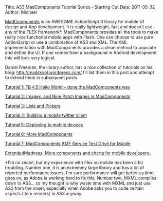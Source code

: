 Title: AS3 MadComponents Tutorial Series - Starting Out
Date: 2011-09-02
Author: Michael


[MadComponents][] is an AWESOME ActionScript 3 library for mobile UI
design and App development. It is really lightweight, fast and doesn't
use any of the FLEX framework\*. MadComponents provides all the tools to
make really nice functional mobile apps with Flash. One can choose to
use pure ActionScript or use a combination of AS3 and XML. The XML
implementation with MadComponents provides a clean method to populate
and define the UI. If one comes from a background in Android development
this will look very logical.

Daniel Freeman, the library author, has a nice collection of tutorials
on his blog: http://madskool.wordpress.com/ I'll list them in this post
and attempt to extend them in subsequent posts.

[Tutorial 1: FB 4.5 Hello World – done the MadComponents way][]

[Tutorial 2: Images, and Nine Patch Images in MadComponents][]

[Tutorial 3: Lists and Pickers][]

[Tutorial 4: Building a mobile twitter client][]

[Tutorial 5: Deploying to mobile devices][]

[Tutorial 6: More MadComponents][]

[Tutorial 7: MadComponents AMF Service Test Drive for Mobile][]

[ExtendedMadness. More components and charts for mobile developers.][]

\*I'm no zealot, but my experience with Flex on mobile has been a bit
troubling. Number one, it is an extremely large library and has a lot of
reported performance issues. I'm sure performance will get better as
time goes on, as Adobe is working hard to fix this. Number two, MXML
compiles down to AS3... so my thought is why waste time with MXML and
just use AS3 from the onset, especially when Adobe asks you to code
certain aspects (item renders) in AS3 anyway.

  [MadComponents]: http://madskool.wordpress.com/ "MadComponents-Blog"
  [Tutorial 1: FB 4.5 Hello World – done the MadComponents way]: http://madskool.wordpress.com/2011/06/20/tutorial-1-fb-4-5-hello-world-done-the-madcomponents-way/
    "Tutorial 1: FB 4.5 Hello World – done the MadComponents way"
  [Tutorial 2: Images, and Nine Patch Images in MadComponents]: http://madskool.wordpress.com/2011/06/23/tutorial-2-images-and-nine-patch-images-in-madcomponents/
    "Tutorial 2: Images, and Nine Patch Images in MadComponents"
  [Tutorial 3: Lists and Pickers]: http://madskool.wordpress.com/2011/06/30/tutorial-3-lists-and-pickers/
    "Tutorial 3: Lists and Pickers"
  [Tutorial 4: Building a mobile twitter client]: http://madskool.wordpress.com/2011/07/01/tutorial-4-building-a-mobile-twitter-client/
    "Tutorial 4: Building a mobile twitter client"
  [Tutorial 5: Deploying to mobile devices]: http://madskool.wordpress.com/2011/07/13/tutorial-5-deploying-to-mobile-devices/
    "Tutorial 5: Deploying to mobile devices"
  [Tutorial 6: More MadComponents]: http://madskool.wordpress.com/2011/07/18/tutorial-6-more-madcomponents/
    "Tutorial 6: More MadComponents"
  [Tutorial 7: MadComponents AMF Service Test Drive for Mobile]: http://madskool.wordpress.com/2011/07/25/tutorial-7-madcomponents-amf-service-test-drive-for-mobile/
    "Tutorial 7: MadComponents AMF Service Test Drive for Mobile"
  [ExtendedMadness. More components and charts for mobile developers.]: http://madskool.wordpress.com/2011/07/28/extendedmadness-more-components-and-charts-for-mobile-developers/
    "ExtendedMadness.  More components and charts for mobile developers."
